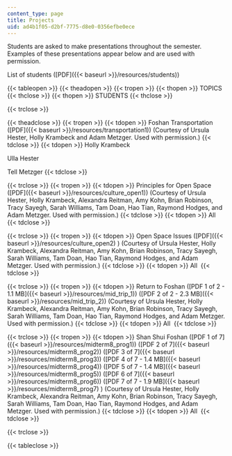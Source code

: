 ```yaml
---
content_type: page
title: Projects
uid: ad4b1f05-d2bf-7775-d8e0-0356efbe0ece
---
```


Students are asked to make presentations throughout the semester. Examples of these presentations appear below and are used with permission.

List of students ([PDF]({{< baseurl >}}/resources/students))

{{< tableopen >}}
{{< theadopen >}}
{{< tropen >}}
{{< thopen >}}
TOPICS
{{< thclose >}}
{{< thopen >}}
STUDENTS
{{< thclose >}}

{{< trclose >}}

{{< theadclose >}}
{{< tropen >}}
{{< tdopen >}}
Foshan Transportation ([PDF]({{< baseurl >}}/resources/transportation1)) (Courtesy of Ursula Hester, Holly Krambeck and Adam Metzger. Used with permission.)
{{< tdclose >}}
{{< tdopen >}}
Holly Krambeck  
  
Ulla Hester  
  
Tell Metzger
{{< tdclose >}}

{{< trclose >}}
{{< tropen >}}
{{< tdopen >}}
Principles for Open Space ([PDF]({{< baseurl >}}/resources/culture_open1)) (Courtesy of Ursula Hester, Holly Krambeck, Alexandra Reitman, Amy Kohn, Brian Robinson, Tracy Sayegh, Sarah Williams, Tam Doan, Hao Tian, Raymond Hodges, and Adam Metzger. Used with permission.)
{{< tdclose >}}
{{< tdopen >}}
All
{{< tdclose >}}

{{< trclose >}}
{{< tropen >}}
{{< tdopen >}}
Open Space Issues ([PDF]({{< baseurl >}}/resources/culture_open2) ) (Courtesy of Ursula Hester, Holly Krambeck, Alexandra Reitman, Amy Kohn, Brian Robinson, Tracy Sayegh, Sarah Williams, Tam Doan, Hao Tian, Raymond Hodges, and Adam Metzger. Used with permission.)
{{< tdclose >}}
{{< tdopen >}}
All 
{{< tdclose >}}

{{< trclose >}}
{{< tropen >}}
{{< tdopen >}}
Return to Foshan ([PDF 1 of 2 - 1.1 MB]({{< baseurl >}}/resources/mid_trip_1)) ([PDF 2 of 2 - 2.3 MB]({{< baseurl >}}/resources/mid_trip_2)) (Courtesy of Ursula Hester, Holly Krambeck, Alexandra Reitman, Amy Kohn, Brian Robinson, Tracy Sayegh, Sarah Williams, Tam Doan, Hao Tian, Raymond Hodges, and Adam Metzger. Used with permission.)
{{< tdclose >}}
{{< tdopen >}}
All 
{{< tdclose >}}

{{< trclose >}}
{{< tropen >}}
{{< tdopen >}}
Shan Shui Foshan ([PDF 1 of 7]({{< baseurl >}}/resources/midterm8_prog1)) ([PDF 2 of 7]({{< baseurl >}}/resources/midterm8_prog2)) ([PDF 3 of 7]({{< baseurl >}}/resources/midterm8_prog3)) ([PDF 4 of 7 - 1.4 MB]({{< baseurl >}}/resources/midterm8_prog4)) ([PDF 5 of 7 - 1.4 MB]({{< baseurl >}}/resources/midterm8_prog5)) ([PDF 6 of 7]({{< baseurl >}}/resources/midterm8_prog6)) ([PDF 7 of 7 - 1.9 MB]({{< baseurl >}}/resources/midterm8_prog7) ) (Courtesy of Ursula Hester, Holly Krambeck, Alexandra Reitman, Amy Kohn, Brian Robinson, Tracy Sayegh, Sarah Williams, Tam Doan, Hao Tian, Raymond Hodges, and Adam Metzger. Used with permission.)
{{< tdclose >}}
{{< tdopen >}}
All 
{{< tdclose >}}

{{< trclose >}}

{{< tableclose >}}
